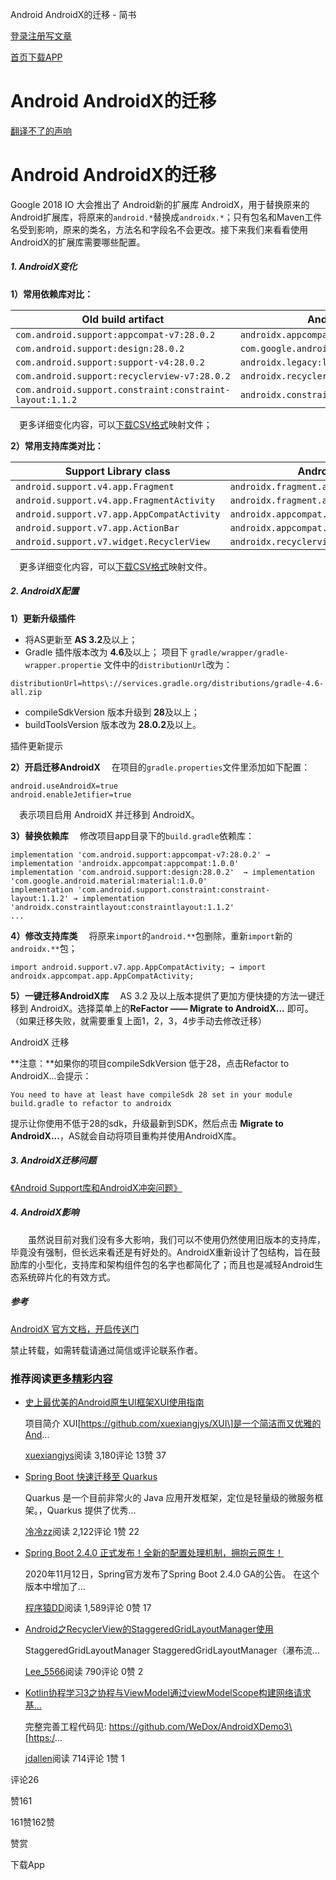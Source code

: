 Android AndroidX的迁移 - 简书

[](https://www.jianshu.com/)

[登录](https://www.jianshu.com/sign_in)[注册](https://www.jianshu.com/sign_up)[写文章](https://www.jianshu.com/writer)

[首页](https://www.jianshu.com/)[下载APP](https://www.jianshu.com/apps?utm_medium=desktop&utm_source=navbar-apps)

# Android AndroidX的迁移

[翻译不了的声响](https://www.jianshu.com/u/92c4b917f8f3)

# Android AndroidX的迁移

Google 2018 IO 大会推出了 Android新的扩展库 AndroidX，用于替换原来的 Android扩展库，将原来的`android.*`替换成`androidx.*`；只有包名和Maven工件名受到影响，原来的类名，方法名和字段名不会更改。接下来我们来看看使用 AndroidX的扩展库需要哪些配置。

##### 1\. AndroidX变化

**1）常用依赖库对比：**

| Old build artifact | AndroidX build artifact |
| --- | --- |
| `com.android.support:appcompat-v7:28.0.2` | `androidx.appcompat:appcompat:1.0.0` |
| `com.android.support:design:28.0.2` | `com.google.android.material:material:1.0.0` |
| `com.android.support:support-v4:28.0.2` | `androidx.legacy:legacy-support-v4:1.0.0` |
| `com.android.support:recyclerview-v7:28.0.2` | `androidx.recyclerview:recyclerview:1.0.0` |
| `com.android.support.constraint:constraint-layout:1.1.2` | `androidx.constraintlayout:constraintlayout:1.1.2` |

 更多详细变化内容，可以[下载CSV格式](https://links.jianshu.com/go?to=https%3A%2F%2Fdeveloper.android.google.cn%2Ftopic%2Flibraries%2Fsupport-library%2Fdownloads%2Fandroidx-artifact-mapping.csv)映射文件；

**2）常用支持库类对比：**

| Support Library class | AndroidX class |
| --- | --- |
| `android.support.v4.app.Fragment` | `androidx.fragment.app.Fragment` |
| `android.support.v4.app.FragmentActivity` | `androidx.fragment.app.FragmentActivity` |
| `android.support.v7.app.AppCompatActivity` | `androidx.appcompat.app.AppCompatActivity` |
| `android.support.v7.app.ActionBar` | `androidx.appcompat.app.ActionBar` |
| `android.support.v7.widget.RecyclerView` | `androidx.recyclerview.widget.RecyclerView` |

 更多详细变化内容，可以[下载CSV格式](https://links.jianshu.com/go?to=https%3A%2F%2Fdeveloper.android.google.cn%2Ftopic%2Flibraries%2Fsupport-library%2Fdownloads%2Fandroidx-class-mapping.csv)映射文件。

##### 2\. AndroidX配置

**1）更新升级插件**

- 将AS更新至 **AS 3.2**及以上；
- Gradle 插件版本改为 **4.6**及以上；
    项目下 `gradle/wrapper/gradle-wrapper.propertie` 文件中的`distributionUrl`改为：

```
distributionUrl=https\://services.gradle.org/distributions/gradle-4.6-all.zip 
```

- compileSdkVersion 版本升级到 **28**及以上；
- buildToolsVersion 版本改为 **28.0.2**及以上。

插件更新提示

**2）开启迁移AndroidX**
 在项目的`gradle.properties`文件里添加如下配置：

```
android.useAndroidX=true
android.enableJetifier=true 
```

 表示项目启用 AndroidX 并迁移到 AndroidX。

**3）替换依赖库**
 修改项目app目录下的`build.gradle`依赖库：

```
implementation 'com.android.support:appcompat-v7:28.0.2' → implementation 'androidx.appcompat:appcompat:1.0.0'
implementation 'com.android.support:design:28.0.2'  → implementation 'com.google.android.material:material:1.0.0'
implementation 'com.android.support.constraint:constraint-layout:1.1.2' → implementation 'androidx.constraintlayout:constraintlayout:1.1.2'
... 
```

**4）修改支持库类**
 将原来`import`的`android.**`包删除，重新`import`新的`androidx.**`包；

```
import android.support.v7.app.AppCompatActivity; → import androidx.appcompat.app.AppCompatActivity; 
```

**5）一键迁移AndroidX库**
 AS 3.2 及以上版本提供了更加方便快捷的方法一键迁移到 AndroidX。选择菜单上的**ReFactor —— Migrate to AndroidX...** 即可。（如果迁移失败，就需要重复上面1，2，3，4步手动去修改迁移）

AndroidX 迁移

**注意：**如果你的项目compileSdkVersion 低于28，点击Refactor to AndroidX...会提示：

```
You need to have at least have compileSdk 28 set in your module build.gradle to refactor to androidx 
```

提示让你使用不低于28的sdk，升级最新到SDK，然后点击 **Migrate to AndroidX...**，AS就会自动将项目重构并使用AndroidX库。

##### 3\. AndroidX迁移问题

[《Android Support库和AndroidX冲突问题》](https://www.jianshu.com/p/7507c25fd986)

##### 4\. AndroidX影响

  虽然说目前对我们没有多大影响，我们可以不使用仍然使用旧版本的支持库，毕竟没有强制，但长远来看还是有好处的。AndroidX重新设计了包结构，旨在鼓励库的小型化，支持库和架构组件包的名字也都简化了；而且也是减轻Android生态系统碎片化的有效方式。

##### 参考

[AndroidX 官方文档，开启传送门](https://links.jianshu.com/go?to=https%3A%2F%2Fdeveloper.android.google.cn%2Fjetpack%2Fandroidx%2Fmigrate)

禁止转载，如需转载请通过简信或评论联系作者。

### 推荐阅读[更多精彩内容](https://www.jianshu.com/)

- [史上最优美的Android原生UI框架XUI使用指南](https://www.jianshu.com/p/8eefa9386773)
    
    项目简介 XUI\[https://github.com/xuexiangjys/XUI\]是一个简洁而又优雅的And...
    
    [xuexiangjys](https://www.jianshu.com/u/6bf605575337)阅读 3,180评论 13赞 37
    
    [](https://www.jianshu.com/p/8eefa9386773)
- [Spring Boot 快速迁移至 Quarkus](https://www.jianshu.com/p/6910a99c09e8)
    
    Quarkus 是一个目前非常火的 Java 应用开发框架，定位是轻量级的微服务框架。，Quarkus 提供了优秀...
    
    [冷冷zz](https://www.jianshu.com/u/43565957dba2)阅读 2,122评论 1赞 22
    
- [Spring Boot 2.4.0 正式发布！全新的配置处理机制，拥抱云原生！](https://www.jianshu.com/p/b7f29d2b07a0)
    
    2020年11月12日，Spring官方发布了Spring Boot 2.4.0 GA的公告。 在这个版本中增加了...
    
    [程序猿DD](https://www.jianshu.com/u/6a622d516e32)阅读 1,589评论 0赞 17
    
- [Android之RecyclerView的StaggeredGridLayoutManager使用](https://www.jianshu.com/p/f1999c3f6a26)
    
    StaggeredGridLayoutManager StaggeredGridLayoutManager（瀑布流...
    
    [Lee_5566](https://www.jianshu.com/u/3a1e20d421df)阅读 790评论 0赞 2
    
    [](https://www.jianshu.com/p/f1999c3f6a26)
- [Kotlin协程学习3之协程与ViewModel通过viewModelScope构建网络请求基...](https://www.jianshu.com/p/b0af44996e09)
    
    完整完善工程代码见: https://github.com/WeDox/AndroidXDemo3\[https:/...
    
    [jdallen](https://www.jianshu.com/u/24ca40166757)阅读 714评论 1赞 1
    

评论26

赞161

161赞162赞

赞赏

下载App